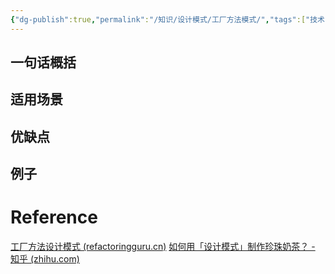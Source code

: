 ```yaml
---
{"dg-publish":true,"permalink":"/知识/设计模式/工厂方法模式/","tags":["技术","设计模式"]}
---
```


## 一句话概括


## 适用场景



## 优缺点


## 例子













# Reference
[工厂方法设计模式 (refactoringguru.cn)](https://refactoringguru.cn/design-patterns/factory-method)
[如何用「设计模式」制作珍珠奶茶？ - 知乎 (zhihu.com)](https://zhuanlan.zhihu.com/p/85624457)
